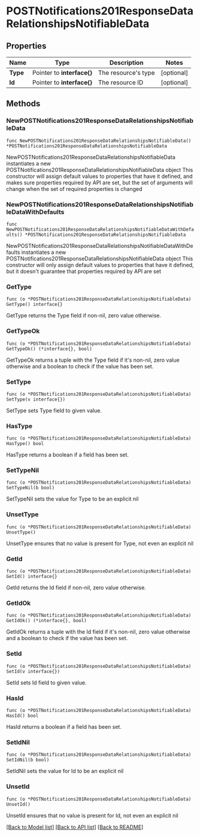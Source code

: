 # POSTNotifications201ResponseDataRelationshipsNotifiableData

## Properties

Name | Type | Description | Notes
------------ | ------------- | ------------- | -------------
**Type** | Pointer to **interface{}** | The resource&#39;s type | [optional] 
**Id** | Pointer to **interface{}** | The resource ID | [optional] 

## Methods

### NewPOSTNotifications201ResponseDataRelationshipsNotifiableData

`func NewPOSTNotifications201ResponseDataRelationshipsNotifiableData() *POSTNotifications201ResponseDataRelationshipsNotifiableData`

NewPOSTNotifications201ResponseDataRelationshipsNotifiableData instantiates a new POSTNotifications201ResponseDataRelationshipsNotifiableData object
This constructor will assign default values to properties that have it defined,
and makes sure properties required by API are set, but the set of arguments
will change when the set of required properties is changed

### NewPOSTNotifications201ResponseDataRelationshipsNotifiableDataWithDefaults

`func NewPOSTNotifications201ResponseDataRelationshipsNotifiableDataWithDefaults() *POSTNotifications201ResponseDataRelationshipsNotifiableData`

NewPOSTNotifications201ResponseDataRelationshipsNotifiableDataWithDefaults instantiates a new POSTNotifications201ResponseDataRelationshipsNotifiableData object
This constructor will only assign default values to properties that have it defined,
but it doesn't guarantee that properties required by API are set

### GetType

`func (o *POSTNotifications201ResponseDataRelationshipsNotifiableData) GetType() interface{}`

GetType returns the Type field if non-nil, zero value otherwise.

### GetTypeOk

`func (o *POSTNotifications201ResponseDataRelationshipsNotifiableData) GetTypeOk() (*interface{}, bool)`

GetTypeOk returns a tuple with the Type field if it's non-nil, zero value otherwise
and a boolean to check if the value has been set.

### SetType

`func (o *POSTNotifications201ResponseDataRelationshipsNotifiableData) SetType(v interface{})`

SetType sets Type field to given value.

### HasType

`func (o *POSTNotifications201ResponseDataRelationshipsNotifiableData) HasType() bool`

HasType returns a boolean if a field has been set.

### SetTypeNil

`func (o *POSTNotifications201ResponseDataRelationshipsNotifiableData) SetTypeNil(b bool)`

 SetTypeNil sets the value for Type to be an explicit nil

### UnsetType
`func (o *POSTNotifications201ResponseDataRelationshipsNotifiableData) UnsetType()`

UnsetType ensures that no value is present for Type, not even an explicit nil
### GetId

`func (o *POSTNotifications201ResponseDataRelationshipsNotifiableData) GetId() interface{}`

GetId returns the Id field if non-nil, zero value otherwise.

### GetIdOk

`func (o *POSTNotifications201ResponseDataRelationshipsNotifiableData) GetIdOk() (*interface{}, bool)`

GetIdOk returns a tuple with the Id field if it's non-nil, zero value otherwise
and a boolean to check if the value has been set.

### SetId

`func (o *POSTNotifications201ResponseDataRelationshipsNotifiableData) SetId(v interface{})`

SetId sets Id field to given value.

### HasId

`func (o *POSTNotifications201ResponseDataRelationshipsNotifiableData) HasId() bool`

HasId returns a boolean if a field has been set.

### SetIdNil

`func (o *POSTNotifications201ResponseDataRelationshipsNotifiableData) SetIdNil(b bool)`

 SetIdNil sets the value for Id to be an explicit nil

### UnsetId
`func (o *POSTNotifications201ResponseDataRelationshipsNotifiableData) UnsetId()`

UnsetId ensures that no value is present for Id, not even an explicit nil

[[Back to Model list]](../README.md#documentation-for-models) [[Back to API list]](../README.md#documentation-for-api-endpoints) [[Back to README]](../README.md)


